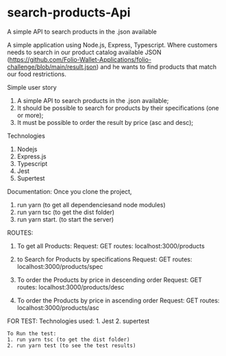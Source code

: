 # search-products-Api
A simple API to search products in the .json available

A simple application using Node.js, Express, Typescript. Where customers needs to search in our product catalog available JSON (https://github.com/Folio-Wallet-Applications/folio-challenge/blob/main/result.json)  and he wants to find products that match our food restrictions.


Simple user story

1.  A simple API to search products in the .json available;
2.  It should be possible to search for products by their specifications (one or more);
3.  It must be possible to order the result by price (asc and desc);

Technologies

1. Nodejs
2. Express.js
3. Typescript
4. Jest
5. Supertest

Documentation:
Once you clone the project,
1. run yarn (to get all dependenciesand node modules)
2. run yarn tsc (to get the dist folder)
3. run yarn start. (to start the server)


ROUTES:
1.  To get all Products:
    Request: GET
    routes: localhost:3000/products

2.  to Search for Products by specifications
    Request: GET
    routes: localhost:3000/products/spec

3.  To order the Products by price in descending order
    Request: GET
    routes: localhost:3000/products/desc


4.  To order the Products by price in ascending order
    Request: GET
    routes: localhost:3000/products/asc


FOR TEST:
    Technologies used:
    1. Jest
    2. supertest

    To Run the test:
    1. run yarn tsc (to get the dist folder)
    2. run yarn test (to see the test results)
